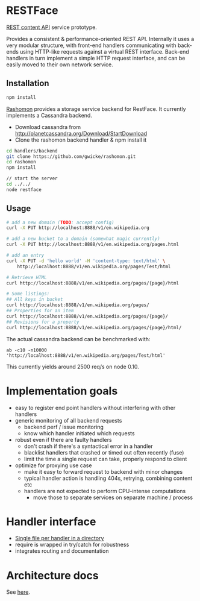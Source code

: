 RESTFace
========

[REST content
API](https://www.mediawiki.org/wiki/Requests_for_comment/Content_API) service prototype.

Provides a consistent & performance-oriented REST API. Internally it uses a
very modular structure, with front-end handlers communicating with back-ends
using HTTP-like requests against a virtual REST interface. Back-end handlers
in turn implement a simple HTTP request interface, and can be easily moved to
their own network service.

## Installation
```sh
npm install
```

[Rashomon](https://github.com/gwicke/rashomon) provides a storage service backend for RestFace. It currently implements a Cassandra backend.


- Download cassandra from
  <http://planetcassandra.org/Download/StartDownload>
- Clone the rashomon backend handler & npm install it
```sh
cd handlers/backend
git clone https://github.com/gwicke/rashomon.git
cd rashomon
npm install

// start the server
cd ../../
node restface
```

Usage
-----
```sh
# add a new domain (TODO: accept config)
curl -X PUT http://localhost:8888/v1/en.wikipedia.org

# add a new bucket to a domain (somewhat magic currently)
curl -X PUT http://localhost:8888/v1/en.wikipedia.org/pages.html

# add an entry
curl -X PUT -d 'hello world' -H 'content-type: text/html' \
    http://localhost:8888/v1/en.wikipedia.org/pages/Test/html

# Retrieve HTML
curl http://localhost:8888/v1/en.wikipedia.org/pages/{page}/html

# Some listings:
## All keys in bucket
curl http://localhost:8888/v1/en.wikipedia.org/pages/
## Properties for an item
curl http://localhost:8888/v1/en.wikipedia.org/pages/{page}/
## Revisions for a property
curl http://localhost:8888/v1/en.wikipedia.org/pages/{page}/html/
```
The actual cassandra backend can be benchmarked with:
```
ab -c10 -n10000 'http://localhost:8888/v1/en.wikipedia.org/pages/Test/html'
```
This currently yields around 2500 req/s on node 0.10.

Implementation goals
====================
- easy to register end point handlers without interfering with other handlers
- generic monitoring of all backend requests
	- backend perf / issue monitoring
	- know which handler initiated which requests
- robust even if there are faulty handlers
	- don't crash if there's a syntactical error in a handler
	- blacklist handlers that crashed or timed out often recently (fuse)
	- limit the time a single request can take, properly respond to client
- optimize for proxying use case
	- make it easy to forward request to backend with minor changes
	- typical handler action is handling 404s, retrying, combining content etc
	- handlers are not expected to perform CPU-intense computations
		- move those to separate services on separate machine / process

Handler interface
=================
- [Single file per handler in a directory](https://github.com/gwicke/restface/blob/master/handlers/)
- require is wrapped in try/catch for robustness
- integrates routing and documentation

Architecture docs
=================

See [here](https://github.com/gwicke/restface/blob/master/doc/Architecture.md).

